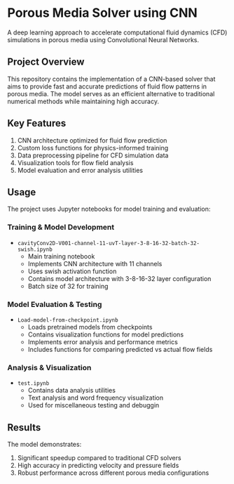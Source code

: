# Porous Media Solver using CNN
A deep learning approach to accelerate computational fluid dynamics (CFD) simulations in porous media using Convolutional Neural Networks.
## Project Overview
This repository contains the implementation of a CNN-based solver that aims to provide fast and accurate predictions of fluid flow patterns in porous media. The model serves as an efficient alternative to traditional numerical methods while maintaining high accuracy.
## Key Features
1. CNN architecture optimized for fluid flow prediction
2. Custom loss functions for physics-informed training
3. Data preprocessing pipeline for CFD simulation data
4. Visualization tools for flow field analysis
5. Model evaluation and error analysis utilities
## Usage
The project uses Jupyter notebooks for model training and evaluation:

### Training & Model Development
- `cavityConv2D-V001-channel-11-uvT-layer-3-8-16-32-batch-32-swish.ipynb`
  - Main training notebook
  - Implements CNN architecture with 11 channels
  - Uses swish activation function
  - Contains model architecture with 3-8-16-32 layer configuration
  - Batch size of 32 for training

### Model Evaluation & Testing
- `Load-model-from-checkpoint.ipynb`
  - Loads pretrained models from checkpoints
  - Contains visualization functions for model predictions
  - Implements error analysis and performance metrics
  - Includes functions for comparing predicted vs actual flow fields

### Analysis & Visualization
- `test.ipynb`
  - Contains data analysis utilities
  - Text analysis and word frequency visualization
  - Used for miscellaneous testing and debuggin

## Results
The model demonstrates:
1. Significant speedup compared to traditional CFD solvers
2. High accuracy in predicting velocity and pressure fields
3. Robust performance across different porous media configurations
